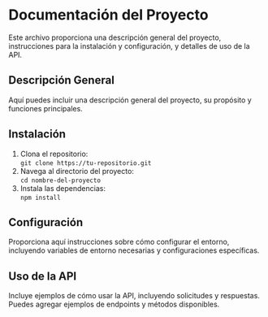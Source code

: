 # Documentación del Proyecto

Este archivo proporciona una descripción general del proyecto, instrucciones para la instalación y configuración, y detalles de uso de la API.

## Descripción General

Aquí puedes incluir una descripción general del proyecto, su propósito y funciones principales.

## Instalación

1. Clona el repositorio:  
   `git clone https://tu-repositorio.git`
2. Navega al directorio del proyecto:  
   `cd nombre-del-proyecto`
3. Instala las dependencias:  
   `npm install`

## Configuración

Proporciona aquí instrucciones sobre cómo configurar el entorno, incluyendo variables de entorno necesarias y configuraciones específicas.

## Uso de la API

Incluye ejemplos de cómo usar la API, incluyendo solicitudes y respuestas. Puedes agregar ejemplos de endpoints y métodos disponibles.